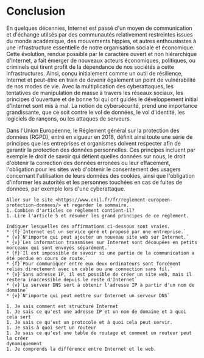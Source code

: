 # Conclusion

En quelques décennies, Internet est passé d'un moyen de communication et
d'échange utilsés par des communautés relativement restreintes issues du monde
académique, des mouvements hippies, et autres enthousiastes à une
infrastructure essentielle de notre organisation sociale et économique. Cette
évolution, rendue possible par le caractère ouvert et non hiérarchique
d'Internet, a fait émerger de nouveaux acteurs économiques, politiques,
ou criminels qui tirent profit de la dépendance de nos sociétés à cette
infrastructures. Ainsi, conçu initialement comme un outil de
résilience, Internet et peut-être en train de devenir également un point
de vulnérabilité de nos modes de vie. Avec la multiplication des cyberattaques, 
les tentatives de manipulation de masse à travers les réseaux sociaux,
les principes d'ouverture et de bonne foi qui ont guidés le développement
initial d'Internet sont mis à mal. La notion de cybersécurité, prend une
importance grandissante, que ce soit contre le vol de données,
le vol d'identité, les logiciels de rançons, ou les attaques de serveurs. 

Dans l'Union Européenne, le Réglement général sur la protection des données
(RGPD),
entré en vigueur en 2018, définit ainsi toute une série de principes que les
entreprises et organismes doivent respecter afin de garantir la protection des
données personnelles. Ces principes incluent par exemple le droit de savoir qui
détient quelles données sur nous, le droit d'obtenir la correction des données
erronées ou leur effacement, l'obligation pour les sites web d'obtenir le
consentement des usagers concernant l'utilisation de leurs données des
cookies, ainsi que l'obligation d'informer les autorités et les personnes
touchées en cas de fuites de données, par exemple lors d'une cyberattaque. 


```{micro} Le Réglement général sur la protection des données (RGPD)
Aller sur le site <https://www.cnil.fr/fr/reglement-europeen-protection-donnees/> et regarder le sommaire. 
1. Combien d'articles ce réglement contient-il?
1. Lire l'article 5 et résumer les grand principes de ce réglement.
```

```{question} Récapitulation
Indiquer lesquelles des affirmations ci-dessous sont vraies.
* {f}`Internet est un service géré et proposé par une entreprise.` 
* {v}`N'importe qui peut ajouter un nouveau site web sur Internet.`
* {v}`Les information transmises sur Internet sont découpées en petits morceaux qui sont envoyés séparément.`
* {f}`Il est impossible de savoir si une partie de la communication a été perdue en cours de route.`
* {f}`Pour communiquer entre eux deux ordinateurs sont forcément reliés directement avec un cable ou une connection sans fil.`
* {v}`Sans adresse IP, il est possible de créer un site web, mais il restera inaccessible depuis le reste d'Internet`
* {v}`Le serveur DNS sert à obtenir l'adresse IP à partir d'un nom de domaine`
* {v}`N'importe qui peut mettre sur Internet un serveur DNS`
```

```{eval}
1. Je sais comment est structuré Internet
1. Je sais ce qu'est une adresse IP et un nom de domaine et à quoi cela sert
1. Je sais ce qu'est un protocole et à quoi cela peut servir.
1. Je sais à quoi sert un routeur
1. Je sais ce qu'est une table de routage et comment un routeur peut la créer
dynamiquement
1. Je comprends la différence entre Internet et le web. 
```


